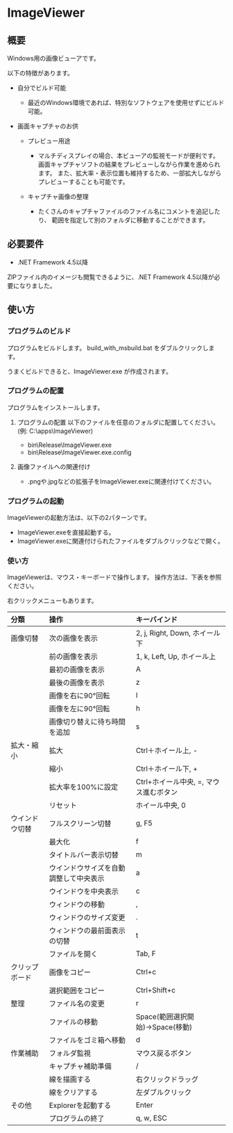 # ImageViewer

## 概要
Windows用の画像ビューアです。

以下の特徴があります。

- 自分でビルド可能
  - 最近のWindows環境であれば、特別なソフトウェアを使用せずにビルド可能。
  
- 画面キャプチャのお供
  - プレビュー用途
    - マルチディスプレイの場合、本ビューアの監視モードが便利です。
      画面キャプチャソフトの結果をプレビューしながら作業を進められます。
      また、拡大率・表示位置も維持するため、一部拡大しながらプレビューすることも可能です。
    
  - キャプチャ画像の整理
    - たくさんのキャプチャファイルのファイル名にコメントを追記したり、
      範囲を指定して別のフォルダに移動することができます。

## 必要要件
- .NET Framework 4.5以降

ZIPファイル内のイメージも閲覧できるように、.NET Framework 4.5以降が必要になりました。

## 使い方

### プログラムのビルド
プログラムをビルドします。
build_with_msbuild.bat をダブルクリックします。

うまくビルドできると、ImageViewer.exe が作成されます。


### プログラムの配置
プログラムをインストールします。

1. プログラムの配置
   以下のファイルを任意のフォルダに配置してください。(例: C:\apps\ImageViewer\)
   - bin\Release\ImageViewer.exe
   - bin\Release\ImageViewer.exe.config
     
2. 画像ファイルへの関連付け
   - .pngや.jpgなどの拡張子をImageViewer.exeに関連付けてください。


### プログラムの起動
ImageViewerの起動方法は、以下の2パターンです。

- ImageViewer.exeを直接起動する。
- ImageViewer.exeに関連付けられたファイルをダブルクリックなどで開く。


### 使い方
ImageViewerは、マウス・キーボードで操作します。
操作方法は、下表を参照ください。

右クリックメニューもあります。

| 分類           | 操作                                   | キーバインド                           |
| :--            | :--                                    | :--                                    |
| 画像切替       | 次の画像を表示                         | 2, j, Right, Down, ホイール下          |
|                | 前の画像を表示                         | 1, k, Left, Up, ホイール上             |
|                | 最初の画像を表示                       | A                                      |
|                | 最後の画像を表示                       | z                                      |
|                | 画像を右に90°回転                     | l                                      |
|                | 画像を左に90°回転                     | h                                      |
|                | 画像切り替えに待ち時間を追加           | s                                      |
| 拡大・縮小     | 拡大                                   | Ctrl＋ホイール上, -                    |
|                | 縮小                                   | Ctrl＋ホイール下, +                    |
|                | 拡大率を100%に設定                     | Ctrl+ホイール中央, =, マウス進むボタン |
|                | リセット                               | ホイール中央, 0                        |
| ウインドウ切替 | フルスクリーン切替                     | g, F5                                  |
|                | 最大化                                 | f                                      |
|                | タイトルバー表示切替                   | m                                      |
|                | ウインドウサイズを自動調整して中央表示 | a                                      |
|                | ウインドウを中央表示                   | c                                      |
|                | ウィンドウの移動                       | ,                                      |
|                | ウィンドウのサイズ変更                 | .                                      |
|                | ウィンドウの最前面表示の切替           | t                                      |
|                | ファイルを開く                         | Tab, F                                 |
| クリップボード | 画像をコピー                           | Ctrl+c                                 |
|                | 選択範囲をコピー                       | Ctrl+Shift+c                           |
| 整理           | ファイル名の変更                       | r                                      |
|                | ファイルの移動                         | Space(範囲選択開始)→Space(移動)       |
|                | ファイルをゴミ箱へ移動                 | d                                      |
| 作業補助       | フォルダ監視                           | マウス戻るボタン                       |
|                | キャプチャ補助準備                     | /                                      |
|                | 線を描画する                           | 右クリックドラッグ                     |
|                | 線をクリアする                         | 左ダブルクリック                       |
| その他         | Explorerを起動する                     | Enter                                  |
|                | プログラムの終了                       | q, w, ESC                              |
